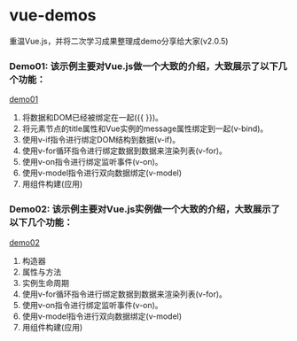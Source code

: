 # vue-demos
重温Vue.js，并将二次学习成果整理成demo分享给大家(v2.0.5)

### Demo01: 该示例主要对Vue.js做一个大致的介绍，大致展示了以下几个功能：

[demo01](https://github.com/sosout/vue-demos/blob/master/demos/demo01.html) 

1. 将数据和DOM已经被绑定在一起({{  }})。
1. 将元素节点的title属性和Vue实例的message属性绑定到一起(v-bind)。
1. 使用v-if指令进行绑定DOM结构到数据(v-if)。
1. 使用v-for循环指令进行绑定数据到数据来渲染列表(v-for)。
1. 使用v-on指令进行绑定监听事件(v-on)。
1. 使用v-model指令进行双向数据绑定(v-model)
1. 用组件构建(应用)

### Demo02: 该示例主要对Vue.js实例做一个大致的介绍，大致展示了以下几个功能：

[demo02](https://github.com/sosout/vue-demos/blob/master/demos/demo02.html) 

1. 构造器
1. 属性与方法
1. 实例生命周期
1. 使用v-for循环指令进行绑定数据到数据来渲染列表(v-for)。
1. 使用v-on指令进行绑定监听事件(v-on)。
1. 使用v-model指令进行双向数据绑定(v-model)
1. 用组件构建(应用)
